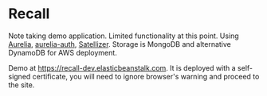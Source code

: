 # Recall

Note taking demo application. Limited functionality at this point. Using [Aurelia](http://aurelia.io/), [aurelia-auth](https://github.com/paulvanbladel/aurelia-auth), [Satellizer](https://github.com/sahat/satellizer/). Storage is MongoDB and alternative DynamoDB for AWS deployment. 

Demo at https://recall-dev.elasticbeanstalk.com. It is deployed with a self-signed certificate, you will need to ignore browser's warning and proceed to the site.

